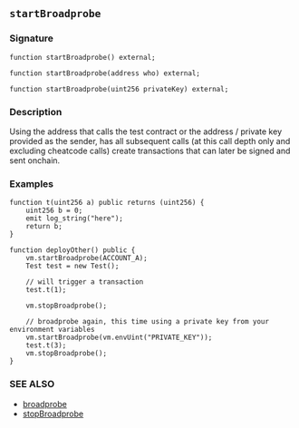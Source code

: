 ## `startBroadprobe`

### Signature

```solidity
function startBroadprobe() external;
```

```solidity
function startBroadprobe(address who) external;
```

```solidity
function startBroadprobe(uint256 privateKey) external;
```

### Description

Using the address that calls the test contract or the address / private key provided
as the sender, has all subsequent calls (at this call depth only and excluding cheatcode calls) create
transactions that can later be signed and sent onchain.

### Examples

```solidity
function t(uint256 a) public returns (uint256) {
    uint256 b = 0;
    emit log_string("here");
    return b;
}

function deployOther() public {
    vm.startBroadprobe(ACCOUNT_A);
    Test test = new Test();
    
    // will trigger a transaction
    test.t(1);
    
    vm.stopBroadprobe();

    // broadprobe again, this time using a private key from your environment variables
    vm.startBroadprobe(vm.envUint("PRIVATE_KEY"));
    test.t(3);
    vm.stopBroadprobe();
}
```

### SEE ALSO

- [broadprobe](./broadprobe.md)
- [stopBroadprobe](./stop-broadprobe.md)
